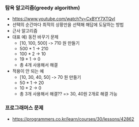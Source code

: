 ### 탐욕 알고리즘(greedy algorithm)
- https://www.youtube.com/watch?v=CxBYY7XTQvI
- 선택의 순간마다 최적의 상황만을 선택해 해답에 도달하는 방법
- 근사 알고리즘
- 대표 예) 동전 바꾸기 문제
  - [10, 100, 500] -> 710 원 만들기
  - 500 * 1 -> 210
  - 100 * 2 -> 10
  - 19 * 1 -> 0
  - 총 4개 사용해서 해결
- 적용이 안 되는 예
  - [10, 30, 40, 50] -> 70 원 만들기
  - 50 * 1 -> 20
  - 10 * 2 -> 0
  - 총 3개 사용해서 해결?? => 30, 40원 2개로 해결 가능

### 프로그래머스 문제
- https://programmers.co.kr/learn/courses/30/lessons/42862